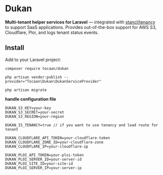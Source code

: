 # Dukan
**Multi-tenant helper services for Laravel** — integrated with [stancl/tenancy](https://tenancyforlaravel.com/) to support SaaS applications. Provides out-of-the-box support for AWS S3, Cloudflare, Ploi, and logs tenant status events.

## Install

Add to your Laravel project:

```
composer require tocaan/dukan
```
```
php artisan vendor:publish --provider="Tocaan\Dukan\DukanServiceProvider"
```

```
php artisan migrate
```
**handle configuration file**
```
DUKAN_S3_KEY=your-key
DUKAN_S3_SECRET=your-secret
DUKAN_S3_REGION=your-region
```
```
DUKAN_IS_TENANCY=true // if you want to use tenancy and load route for tenant

```
```
DUKAN_CLOUDFLARE_API_TOKEN=your-cloudflare-token
DUKAN_CLOUDFLARE_ZONE_ID=your-cloudflare-zone
DUKAN_CLOUDFLARE_IP=your-cloudflare-ip

```

```
DUKAN_PLOI_API_TOKEN=your-ploi-token
DUKAN_PLOI_SERVER_ID=your-server-id
DUKAN_PLOI_SITE_ID=your-site-id
DUKAN_PLOI_SERVER_IP=your-server-ip
```

[//]: # ()
[//]: # ()
[//]: # (Access the route:)

[//]: # ()
[//]: # (```)

[//]: # (http://yourapp.test/dukan)

[//]: # (```)
